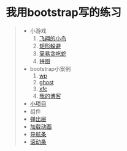# 我用bootstrap写的练习

> + 小游戏
>   1. [飞翔的小鸟](http://www.hsianglee.top/fly/)<br />
>   2. [矩形躲避](http://www.hsianglee.top/line/)<br />
>   3. [简易贪吃蛇](http://www.hsianglee.top/snake/)<br />
>   4. [拼图](http://www.hsianglee.top/puzzle/)<br />
> + bootstrap小案例
>   1. [wp](http://www.hsianglee.top/bootstrap/wp/)
>   2. [ghost](http://www.hsianglee.top/bootstrap/ghost/)
>   3. [xfc](http://www.hsianglee.top/bootstrap/xfc/)
>   4. [我的博客](http://www.hsianglee.top/blog/)<br />
> + [小项目](http://www.hsianglee.top/fgm/)<br />
> + 组件
> + [弹出层](http://www.hsianglee.top/component/alert.html)<br />
> + [加载动画](http://www.hsianglee.top/component/load.html)<br />
> + [导航条](http://www.hsianglee.top/component/nav.html)<br />
> + [滚动条](http://www.hsianglee.top/component/scroll.html)<br />
